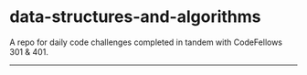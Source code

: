 # data-structures-and-algorithms

A repo for daily code challenges completed in tandem with CodeFellows 301 & 401.

---